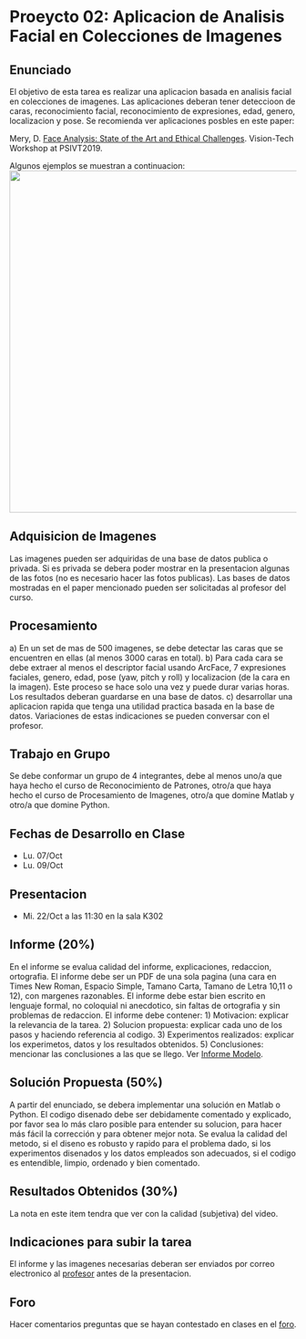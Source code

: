 # Proeycto 02: Aplicacion de Analisis Facial en Colecciones de Imagenes

## Enunciado
El objetivo de esta tarea es realizar una aplicacion basada en analisis facial en colecciones de imagenes. Las aplicaciones deberan tener deteccioon de caras, reconocimiento facial, reconocimiento de expresiones, edad, genero, localizacion y pose. Se recomienda ver aplicaciones posbles en este paper:

Mery, D. [Face Analysis: State of the Art and Ethical Challenges](http://dmery.sitios.ing.uc.cl/Prints/Conferences/International/2019-PSIVT.pdf). Vision-Tech Workshop at PSIVT2019.

Algunos ejemplos se muestran a continuacion:
<img src="https://github.com/domingomery/vision/blob/master/proyectos/Proyecto_02/diagrama.png" width="600">



## Adquisicion de Imagenes
Las imagenes pueden ser adquiridas de una base de datos publica o privada. Si es privada se debera poder mostrar en la presentacion algunas de las fotos (no es necesario hacer las fotos publicas). Las bases de datos mostradas en el paper mencionado pueden ser solicitadas al profesor del curso.

## Procesamiento
a) En un set de mas de 500 imagenes, se debe detectar las caras que se encuentren en ellas (al menos 3000 caras en total). b) Para cada cara se debe extraer al menos el descriptor facial usando ArcFace, 7 expresiones faciales, genero, edad, pose (yaw, pitch y roll) y localizacion (de la cara en la imagen). Este proceso se hace solo una vez y puede durar varias horas. Los resultados deberan guardarse en una base de datos. c) desarrollar una aplicacion rapida que tenga una utilidad practica basada en la base de datos. Variaciones de estas indicaciones se pueden conversar con el profesor. 

## Trabajo en Grupo
Se debe conformar un grupo de 4 integrantes, debe al menos uno/a que haya hecho el curso de Reconocimiento de Patrones, otro/a que haya hecho el curso de Procesamiento de Imagenes, otro/a que domine Matlab y otro/a que domine Python.

## Fechas de Desarrollo en Clase
- Lu. 07/Oct
- Lu. 09/Oct

## Presentacion
- Mi. 22/Oct a las 11:30 en la sala K302 

## Informe (20%)
En el informe se evalua calidad del informe, explicaciones, redaccion, ortografia. El informe debe ser un PDF de una sola pagina (una cara en Times New Roman, Espacio Simple, Tamano Carta, Tamano de Letra 10,11 o 12), con margenes razonables. El informe debe estar bien escrito en lenguaje formal, no coloquial ni anecdotico, sin faltas de ortografia y sin problemas de redaccion. El informe debe contener: 1) Motivacion: explicar la relevancia de la tarea. 2) Solucion propuesta: explicar cada uno de los pasos y haciendo referencia al codigo. 3) Experimentos realizados: explicar los experimetos, datos y los resultados obtenidos. 5) Conclusiones: mencionar las conclusiones a las que se llego. Ver [Informe Modelo](https://github.com/domingomery/imagenes/blob/master/tareas/TareaModelo.pdf).

## Solución Propuesta (50%)
A partir del enunciado, se debera implementar una solución en Matlab o Python. El codigo disenado debe ser debidamente comentado y explicado, por favor sea lo más claro posible para entender su solucion, para hacer más fácil la corrección y para obtener mejor nota. Se evalua la calidad del metodo, si el diseno es robusto y rapido para el problema dado, si los experimentos disenados y los datos empleados son adecuados, si el codigo es entendible, limpio, ordenado y bien comentado.

## Resultados Obtenidos (30%)
La nota en este item tendra que ver con la calidad (subjetiva) del video.

## Indicaciones para subir la tarea
El informe y las imagenes necesarias deberan ser enviados por correo electronico al [profesor](mailto:domingo.mery@uc.cl) antes de la presentacion.  

## Foro
Hacer comentarios preguntas que se hayan contestado en clases en el [foro](https://github.com/domingomery/vision/issues/2).

